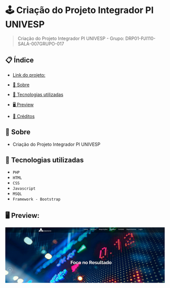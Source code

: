 # 🕹 Criação do Projeto Integrador PI UNIVESP
> Criação do Projeto Integrador PI UNIVESP - 
> Grupo: DRP01-PJI110-SALA-007GRUPO-017

## 📋 Índice
- [Link do projeto:](https://finandolopes.github.io/GRUPO-PI-TURMA-007/)

- [📖 Sobre](#-Sobre)
- [🚀 Tecnologias utilizadas](#-Tecnologias-utilizadas)
- [🖥 Preview](#-Preview)
- [📌 Créditos](#-Créditos)

## 📖 Sobre
 - Criação do Projeto Integrador PI UNIVESP

## 🚀 Tecnologias utilizadas
- `PHP`
- `HTML`
- `CSS`
- `Javascript`
- `MSQL`
- `Framework - Bootstrap`
## 🖥 Preview:


<p align="center">
  <img src="screenshot.png" title="screenshot" alt="screenshot do jogo">
</p>


   














